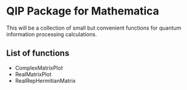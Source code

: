 QIP Package for Mathematica
===========================

This will be a collection of small but convenient functions for quantum
information processing calculations.

List of functions
-----------------

* ComplexMatrixPlot
* RealMatrixPlot
* RealRepHermitianMatrix
